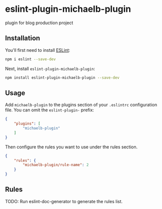 # eslint-plugin-michaelb-plugin

plugin for blog production project

## Installation

You'll first need to install [ESLint](https://eslint.org/):

```sh
npm i eslint --save-dev
```

Next, install `eslint-plugin-michaelb-plugin`:

```sh
npm install eslint-plugin-michaelb-plugin --save-dev
```

## Usage

Add `michaelb-plugin` to the plugins section of your `.eslintrc` configuration file. You can omit the `eslint-plugin-` prefix:

```json
{
    "plugins": [
        "michaelb-plugin"
    ]
}
```


Then configure the rules you want to use under the rules section.

```json
{
    "rules": {
        "michaelb-plugin/rule-name": 2
    }
}
```

## Rules

<!-- begin auto-generated rules list -->
TODO: Run eslint-doc-generator to generate the rules list.
<!-- end auto-generated rules list -->



